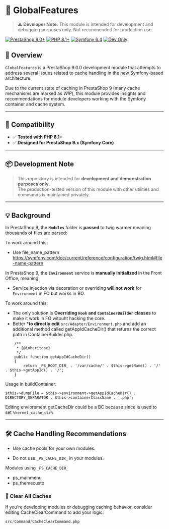 # 🧩 GlobalFeatures

> **⚠️ Developer Note:** This module is intended for development and debugging purposes only. Not recommended for production use.

[![PrestaShop 9.0+](https://img.shields.io/badge/PrestaShop-9.0+-blue?logo=prestashop&logoColor=white)](https://www.prestashop-project.org/)
[![PHP 8.1+](https://img.shields.io/badge/PHP-8.1+-777bb4?logo=php&logoColor=white)](https://www.php.net/)
[![Symfony 6.4](https://img.shields.io/badge/Symfony-6.4-black?logo=symfony&logoColor=white)](https://symfony.com/)
[![Dev Only](https://img.shields.io/badge/status-development-orange)]()

## 🚀 Overview

`GlobalFeatures` is a PrestaShop 9.0.0 development module that attempts to address several issues related to cache handling in the new Symfony-based architecture.

Due to the current state of caching in PrestaShop 9 (many cache mechanisms are marked as _WIP_), this module provides insights and recommendations for module developers working with the Symfony container and cache system.

---

## 🧪 Compatibility

- ✅ **Tested with PHP 8.1+**
- ✅ **Designed for PrestaShop 9.x (Symfony Core)**

---

## 📦 Development Note

> This repository is intended for **development and demonstration purposes only**.  
> The production-tested version of this module with other utilities and commands is maintained privately.

---

## 💡 Background

In PrestaShop 9, the **`Modules`** folder is **passed** to twig warmer meaning thousands of files are parsed:

To work around this:
- Use file_name_pattern https://symfony.com/doc/current/reference/configuration/twig.html#file-name-pattern

In PrestaShop 9, the **`Environment`** service is **manually initialized** in the Front Office, meaning:
- Service injection via decoration or overriding **will not work** for `Environment` in FO but works in BO.

To work around this:
- The only solution is **Overriding `Hook` and `ContainerBuilder` classes** to make it work in FO witouht hacking the core.
- Better ***to directly edit** `src/Adapter/Environment.php` and add an additional method called getAppIdCacheDir() that returns the correct path in ContainerBuilder.php.


```
    /**
     * {@inheritdoc}
     */
    public function getAppIdCacheDir()
    {
        return _PS_ROOT_DIR_ . '/var/cache/' . $this->getName() . '/' . $this->getAppId() . '/';
    }
```
Usage in buildContainer:

`$this->dumpFile = $this->environment->getAppIdCacheDir() . DIRECTORY_SEPARATOR . $this->containerClassName . '.php';`

Editing enviorement getCacheDir could be a BC because since is used to set `%kernel_cache_dir%`

---

## 🛠️ Cache Handling Recommendations

 - Use cache pools for your own modules.

 - Do not use `_PS_CACHE_DIR_` in your modules.

Modules using `_PS_CACHE_DIR_`

- ps_mainmenu
- ps_themecusto

### 🔁 Clear All Caches

If you're developing modules or debugging caching behavior, consider editing CacheClearCommand to add your logic:

```php
src/Command/CacheClearCommand.php
